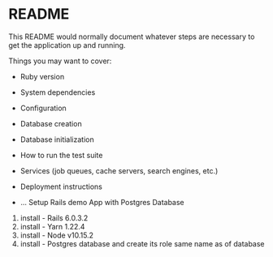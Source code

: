# README

This README would normally document whatever steps are necessary to get the
application up and running.

Things you may want to cover:

* Ruby version

* System dependencies

* Configuration

* Database creation

* Database initialization

* How to run the test suite

* Services (job queues, cache servers, search engines, etc.)

* Deployment instructions

* ...
Setup Rails demo App with Postgres Database
1. install - Rails 6.0.3.2
2. install - Yarn 1.22.4
1. install - Node v10.15.2
1. install - Postgres database and create its role same name as of database
